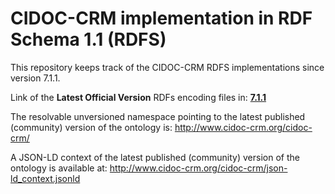 # CIDOC-CRM implementation in RDF Schema 1.1 (RDFS)

This repository keeps track of the CIDOC-CRM RDFS implementations since version 7.1.1. 

Link of the **Latest Official Version** RDFs encoding files in: **[7.1.1](https://gitlab.isl.ics.forth.gr/cidoc-crm/cidoc_crm_rdf/-/tree/master/7.1.1/)**

The resolvable unversioned namespace pointing to the latest published (community) version of the ontology is: http://www.cidoc-crm.org/cidoc-crm/

A JSON-LD context of the latest published (community) version of the ontology is available at: http://www.cidoc-crm.org/cidoc-crm/json-ld_context.jsonld
